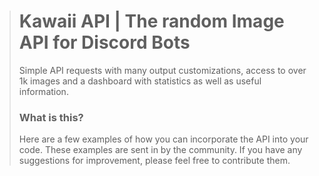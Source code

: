 > # Kawaii API | The random Image API for Discord Bots
> Simple API requests with many output customizations, access to over 1k images and a dashboard with statistics as well as useful information.
> 
> ### What is this?
> Here are a few examples of how you can incorporate the API into your code. These examples are sent in by the community. If you have any suggestions for improvement, please feel free to contribute them.
